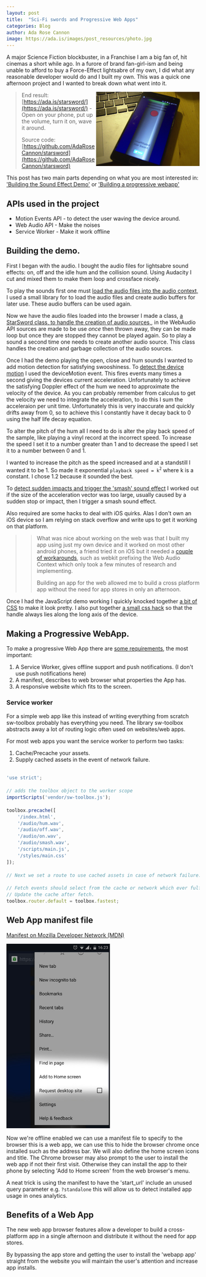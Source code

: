 ```yaml
---
layout: post
title:  "Sci-Fi swords and Progressive Web Apps"
categories: Blog
author: Ada Rose Cannon
image: https://ada.is/images/post_resources/photo.jpg
---
```


A major Science Fiction blockbuster, in a Franchise I am a big fan of, hit cinemas a short while ago.
In a furore of brand fan-girl-ism and being unable to afford to buy a Force-Effect lightsabre of my own, I did what any reasonable developer would do and I built my own.
This was a quick one afternoon project and I wanted to break down what went into it.

><img src="/images/post_resources/photo.jpg" alt="Photo of the app on my phone" style="float: right;" title="Photo of the app on my phone" width="270px" />
>
> End result: [https://ada.is/starsword/](https://ada.is/starsword/) - Open on your phone, put up the volume, turn it on, wave it around.
>
> Source code: [https://github.com/AdaRoseCannon/starsword](https://github.com/AdaRoseCannon/starsword)
>
> <span class="clearfix"></span>

This post has two main parts depending on what you are most interested in: ['Building the Sound Effect Demo'](#demo) or ['Building a progressive webapp'](#webapp)

## APIs used in the project

* Motion Events API - to detect the user waving the device around.
* Web Audio API - Make the noises
* Service Worker - Make it work offline

<h2 id="demo">Building the demo.</h2>

First I began with the audio. I bought the audio files for lightsabre sound effects: on, off and the idle hum and the collision sound. Using Audacity I cut and mixed them to make them loop and crossface nicely.

To play the sounds first one must [load the audio files into the audio context,](https://github.com/AdaRoseCannon/starsword/blob/master/app/_scripts/main.js#L8) I used a small library for to load the audio files and create audio buffers for later use. These audio buffers can be used again.

Now we have the audio files loaded into the browser I made a class, [a StarSword class, to handle the creation of audio sources,](https://github.com/AdaRoseCannon/starsword/blob/master/app/_scripts/main.js#L80), in the WebAudio API sources are made to be use *once* then thrown away, they can be made loop but once they are stopped they cannot be played again. So to play a sound a second time one needs to create another audio source. This class handles the creation and garbage collection of the audio sources.

Once I had the demo playing the open, close and hum sounds I wanted to add motion detection for satisfying swooshiness. To [detect the device motion](https://github.com/AdaRoseCannon/starsword/blob/master/app/_scripts/main.js#L140) I used the deviceMotion event. This fires events many times a second giving the devices current acceleration. Unfortunately to achieve the satisfying Doppler effect of the hum we need to approximate the velocity of the device. As you can probably remember from calculus to get the velocity we need to integrate the acceleration, to do this I sum the acceleraion per unit time. Unfortunately this is very inaccurate and quickly drifts away from 0, so to achieve this I constantly have it decay back to 0 using the half life decay equation.

To alter the pitch of the hum all I need to do is alter the play back speed of the sample, like playing a vinyl record at the incorrect speed. To increase the speed I set it to a number greater than 1 and to decrease the speed I set it to a number between 0 and 1.

I wanted to increase the pitch as the speed increased and at a standstill I wanted it to be 1. So made it exponential `playback speed = k`<sup>`2`</sup> where k is a constant. I chose 1.2 because it sounded the best.

To [detect sudden impacts and trigger the 'smash' sound effect](https://github.com/AdaRoseCannon/starsword/blob/master/app/_scripts/main.js#L164) I worked out if the size of the acceleration vector was too large, usually caused by a sudden stop or impact, then I trigger a smash sound effect.

Also required are some hacks to deal with iOS quirks. Alas I don't own an iOS device so I am relying on stack overflow and write ups to get it working on that platform.

> > What was nice about working on the web was that I built my app using just my own device and it worked on most other android phones, a friend tried it on iOS but it needed a [couple of workarounds](https://github.com/AdaRoseCannon/starsword/blob/master/app/_scripts/main.js#L46), such as webkit prefixing the Web Audio Context which only took a few minutes of research and implementing.
> >
> > Building an app for the web allowed me to build a cross platform app without the need for app stores in only an afternoon.

Once I had the JavaScript demo working I quickly knocked together [a bit of CSS](https://github.com/AdaRoseCannon/starsword/blob/master/app/styles/main.css) to make it look pretty. I also put together [a small css hack](https://github.com/AdaRoseCannon/starsword/blob/master/app/styles/main.css#L97) so that the handle always lies along the long axis of the device.

<h2 id='webapp'>Making a Progressive WebApp.</h2>

To make a progressive Web App there are [some requirements](https://developers.google.com/web/progressive-web-apps), the most important:

1. A Service Worker, gives offline support and push notifications. (I don't use push notifications here)
1. A manifest, describes to web browser what properties the App has.
1. A responsive website which fits to the screen.

### Service worker

For a simple web app like this instead of writing everything from scratch sw-toolbox probably has everything you need. The library sw-toolbox abstracts away a lot of routing logic often used on websites/web apps.

For most web apps you want the service worker to perform two tasks:

1. Cache/Precache your assets.
1. Supply cached assets in the event of network failure.

```javascript

'use strict';

// adds the toolbox object to the worker scope
importScripts('vendor/sw-toolbox.js');

toolbox.precache([
	'/index.html',
	'/audio/hum.wav',
	'/audio/off.wav',
	'/audio/on.wav',
	'/audio/smash.wav',
	'/scripts/main.js',
	'/styles/main.css'
]);

// Next we set a route to use cached assets in case of network failure:

// Fetch events should select from the cache or network which ever fulfils fastest.
// Update the cache after fetch.
toolbox.router.default = toolbox.fastest;

```

## Web App manifest file

[Manifest on Mozilla Developer Network (MDN)](https://developer.mozilla.org/en-US/docs/Web/Manifest)

<span class="gallery-item"><img src="/images/post_resources/Screenshot_2016-02-02-16-23-37-01.jpeg" alt="Add to Home screen" title="Add to Home screen" width="270px" /></span>

Now we're offline enabled we can use a manifest file to specify to the browser this is a web app, we can use this to hide the browser chrome once installed such as the address bar. We will also define the home screen icons and title. The Chrome browser may also prompt to the user to install the web app if not their first visit.
Otherwise they can install the app to their phone by selecting 'Add to Home screen' from the web browser's menu.

A neat trick is using the manifest to have the 'start_url' include an unused query parameter e.g. `?standalone` this will allow us to detect installed app usage in ones analytics.

## Benefits of a Web App

The new web app browser features allow a developer to build a cross-platform app in a single afternoon and distribute it without the need for app stores.

By bypassing the app store and getting the user to install the 'webapp app' straight from the website you will maintain the user's attention and increase app installs.
